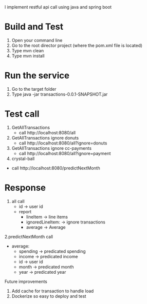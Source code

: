 I implement restful api call using java and spring boot

# Build and Test #

1. Open your command line
2. Go to the root director project (where the pom.xml file is located)
3. Type mvn clean
4. Type mvn install

# Run the service #
1. Go to the target folder
2. Type java -jar transactions-0.0.1-SNAPSHOT.jar

# Test call #
1. GetAllTransactions
   * call http://localhost:8080/all
2. GetAllTransactions ignore donuts 
   * call http://localhost:8080/all?ignore=donuts
3. GetAllTransactions ignore cc-payments 
   * call http://localhost:8080/all?ignore=payment
4.  crystal-ball
   * call http://localhost:8080/predictNextMonth

# Response #
1. all call 
    * id                     -> user id 
    * report
        *  lineItem          -> line items 
        *  ignoredLineItem:  -> ignore transactions 
        *  average           -> Average  
   
   
2.predictNextMonth call 
  * average: 
      * spending              -> predicated spending 
      * income                -> predicated income 
      * id                    -> user id
      * month                 -> predicated month
      * year                  -> predicated year 



    
   
   
Future improvements
1. Add cache for transaction to handle load 
2. Dockerize so easy to deploy and test 
